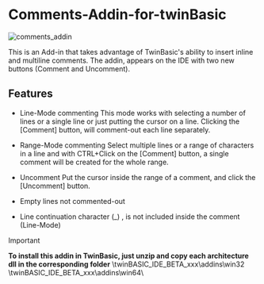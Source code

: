 # Comments-Addin-for-twinBasic

![comments_addin](https://github.com/sokinkeso/Comments-Addin-for-twinBasic/assets/113173954/1ace641d-634f-4a5f-a783-f7465cdfb92c)


This is an Add-in that takes advantage of TwinBasic's ability to insert inline and multiline comments.
The addin, appears on the IDE with two new buttons (Comment and Uncomment).

Features
--------
- Line-Mode commenting
This mode works with selecting a number of lines or a single line or just putting the cursor on a line.
Clicking the [Comment] button, will comment-out each line separately.

- Range-Mode commenting
Select multiple lines or a range of characters in a line and with CTRL+Click on the [Comment] button,
a single comment will be created for the whole range.

- Uncomment
  Put the cursor inside the range of a comment, and click the [Uncomment] button.

- Empty lines not commented-out

- Line continuation character (_) , is not included inside the comment (Line-Mode)


> [!IMPORTANT]  
> **To install this addin in TwinBasic, just unzip and copy each architecture dll in the corresponding folder**
> \twinBASIC_IDE_BETA_xxx\addins\win32\
> \twinBASIC_IDE_BETA_xxx\addins\win64\

